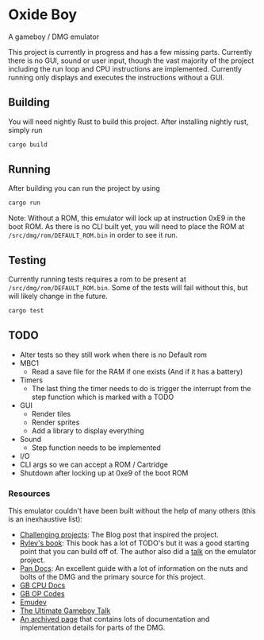 # Oxide Boy

A gameboy / DMG emulator

This project is currently in progress and has a few missing parts. Currently there is no GUI, sound or user input, though the vast majority of the project including the run loop and CPU instructions are implemented. Currently running only displays and executes the instructions without a GUI.

## Building

You will need nightly Rust to build this project. After installing nightly rust, simply run

```sh
cargo build
```

## Running

After building you can run the project by using

```sh
cargo run
```

Note: Without a ROM, this emulator will lock up at instruction 0xE9 in the boot ROM. As there is no CLI built yet, you will need to place the ROM at `/src/dmg/rom/DEFAULT_ROM.bin` in order to see it run.

## Testing

Currently running tests requires a rom to be present at `/src/dmg/rom/DEFAULT_ROM.bin`. Some of the tests will fail without this, but will likely change in the future.

```sh
cargo test
```

## TODO

* Alter tests so they still work when there is no Default rom
* MBC1
  * Read a save file for the RAM if one exists (And if it has a battery)
* Timers
  * The last thing the timer needs to do is trigger the interrupt from the step function which is marked with a TODO
* GUI
  * Render tiles
  * Render sprites
  * Add a library to display everything
* Sound
  * Step function needs to be implemented
* I/O
* CLI args so we can accept a ROM / Cartridge
* Shutdown after locking up at 0xe9 of the boot ROM

### Resources

This emulator couldn't have been built without the help of many others (this is an inexhaustive list):

* [Challenging projects](https://web.eecs.utk.edu/~azh/blog/challengingprojects.html): The Blog post that inspired the project.
* [Rylev's book](https://rylev.github.io/DMG-01/public/book/introduction.html): This book has a lot of TODO's but it was a good starting point that you can build off of. The author also did a [talk](https://media.ccc.de/v/rustfest-rome-3-gameboy-emulator#t=1551) on the emulator project.
* [Pan Docs](https://gbdev.io/pandocs): An excellent guide with a lot of information on the nuts and bolts of the DMG and the primary source for this project.
* [GB CPU Docs](http://marc.rawer.de/Gameboy/Docs/GBCPUman.pdf)
* [GB OP Codes](https://www.pastraiser.com/cpu/gameboy/gameboy_opcodes.html)
* [Emudev](https://emudev.de/gameboy-emulator/overview/)
* [The Ultimate Gameboy Talk](https://www.youtube.com/watch?v=HyzD8pNlpwI&t=29m12s)
* [An archived page](https://web.archive.org/web/20181011215339/http://www.codeslinger.co.uk/pages/projects/gameboy.html) that contains lots of documentation and implementation details for parts of the DMG.
